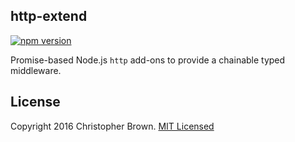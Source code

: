 ## http-extend

[![npm version](https://badge.fury.io/js/http-extend.svg)](https://www.npmjs.com/package/http-extend)

Promise-based Node.js `http` add-ons to provide a chainable typed middleware.


## License

Copyright 2016 Christopher Brown. [MIT Licensed](http://chbrown.github.io/licenses/MIT/#2016)
